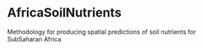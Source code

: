 # AfricaSoilNutrients
Methodology for producing spatial predictions of soil nutrients for SubSaharan Africa
